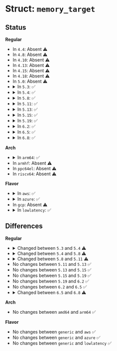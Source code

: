 # Struct: <code>memory_target</code>

## Status
<b>Regular</b>
<ul>
<li>
In <code>4.4</code>: Absent ⚠️
</li>
<li>
In <code>4.8</code>: Absent ⚠️
</li>
<li>
In <code>4.10</code>: Absent ⚠️
</li>
<li>
In <code>4.13</code>: Absent ⚠️
</li>
<li>
In <code>4.15</code>: Absent ⚠️
</li>
<li>
In <code>4.18</code>: Absent ⚠️
</li>
<li>
In <code>5.0</code>: Absent ⚠️
</li>
<li>
<details>
<summary>In <code>5.3</code>: ✅</summary>

```c
struct memory_target {
    struct list_head node;
    unsigned int memory_pxm;
    unsigned int processor_pxm;
    struct node_hmem_attrs hmem_attrs;
};
```
</details>
</li>
<li>
<details>
<summary>In <code>5.4</code>: ✅</summary>

```c
struct memory_target {
    struct list_head node;
    unsigned int memory_pxm;
    unsigned int processor_pxm;
    struct node_hmem_attrs hmem_attrs;
    struct list_head caches;
    struct node_cache_attrs cache_attrs;
    bool registered;
};
```
</details>
</li>
<li>
<details>
<summary>In <code>5.8</code>: ✅</summary>

```c
struct memory_target {
    struct list_head node;
    unsigned int memory_pxm;
    unsigned int processor_pxm;
    struct resource memregions;
    struct node_hmem_attrs hmem_attrs;
    struct list_head caches;
    struct node_cache_attrs cache_attrs;
    bool registered;
};
```
</details>
</li>
<li>
<details>
<summary>In <code>5.11</code>: ✅</summary>

```c
struct memory_target {
    struct list_head node;
    unsigned int memory_pxm;
    unsigned int processor_pxm;
    struct resource memregions;
    struct node_hmem_attrs hmem_attrs[2];
    struct list_head caches;
    struct node_cache_attrs cache_attrs;
    bool registered;
};
```
</details>
</li>
<li>
<details>
<summary>In <code>5.13</code>: ✅</summary>

```c
struct memory_target {
    struct list_head node;
    unsigned int memory_pxm;
    unsigned int processor_pxm;
    struct resource memregions;
    struct node_hmem_attrs hmem_attrs[2];
    struct list_head caches;
    struct node_cache_attrs cache_attrs;
    bool registered;
};
```
</details>
</li>
<li>
<details>
<summary>In <code>5.15</code>: ✅</summary>

```c
struct memory_target {
    struct list_head node;
    unsigned int memory_pxm;
    unsigned int processor_pxm;
    struct resource memregions;
    struct node_hmem_attrs hmem_attrs[2];
    struct list_head caches;
    struct node_cache_attrs cache_attrs;
    bool registered;
};
```
</details>
</li>
<li>
<details>
<summary>In <code>5.19</code>: ✅</summary>

```c
struct memory_target {
    struct list_head node;
    unsigned int memory_pxm;
    unsigned int processor_pxm;
    struct resource memregions;
    struct node_hmem_attrs hmem_attrs[2];
    struct list_head caches;
    struct node_cache_attrs cache_attrs;
    bool registered;
};
```
</details>
</li>
<li>
<details>
<summary>In <code>6.2</code>: ✅</summary>

```c
struct memory_target {
    struct list_head node;
    unsigned int memory_pxm;
    unsigned int processor_pxm;
    struct resource memregions;
    struct node_hmem_attrs hmem_attrs[2];
    struct list_head caches;
    struct node_cache_attrs cache_attrs;
    bool registered;
};
```
</details>
</li>
<li>
<details>
<summary>In <code>6.5</code>: ✅</summary>

```c
struct memory_target {
    struct list_head node;
    unsigned int memory_pxm;
    unsigned int processor_pxm;
    struct resource memregions;
    struct node_hmem_attrs hmem_attrs[2];
    struct list_head caches;
    struct node_cache_attrs cache_attrs;
    bool registered;
};
```
</details>
</li>
<li>
<details>
<summary>In <code>6.8</code>: ✅</summary>

```c
struct memory_target {
    struct list_head node;
    unsigned int memory_pxm;
    unsigned int processor_pxm;
    struct resource memregions;
    struct access_coordinate coord[3];
    struct list_head caches;
    struct node_cache_attrs cache_attrs;
    u8 gen_port_device_handle[16];
    bool registered;
};
```
</details>
</li>
</ul>
<b>Arch</b>
<ul>
<li>
<details>
<summary>In <code>arm64</code>: ✅</summary>

```c
struct memory_target {
    struct list_head node;
    unsigned int memory_pxm;
    unsigned int processor_pxm;
    struct node_hmem_attrs hmem_attrs;
    struct list_head caches;
    struct node_cache_attrs cache_attrs;
    bool registered;
};
```
</details>
</li>
<li>
In <code>armhf</code>: Absent ⚠️
</li>
<li>
In <code>ppc64el</code>: Absent ⚠️
</li>
<li>
In <code>riscv64</code>: Absent ⚠️
</li>
</ul>
<b>Flavor</b>
<ul>
<li>
<details>
<summary>In <code>aws</code>: ✅</summary>

```c
struct memory_target {
    struct list_head node;
    unsigned int memory_pxm;
    unsigned int processor_pxm;
    struct node_hmem_attrs hmem_attrs;
    struct list_head caches;
    struct node_cache_attrs cache_attrs;
    bool registered;
};
```
</details>
</li>
<li>
<details>
<summary>In <code>azure</code>: ✅</summary>

```c
struct memory_target {
    struct list_head node;
    unsigned int memory_pxm;
    unsigned int processor_pxm;
    struct node_hmem_attrs hmem_attrs;
    struct list_head caches;
    struct node_cache_attrs cache_attrs;
    bool registered;
};
```
</details>
</li>
<li>
In <code>gcp</code>: Absent ⚠️
</li>
<li>
<details>
<summary>In <code>lowlatency</code>: ✅</summary>

```c
struct memory_target {
    struct list_head node;
    unsigned int memory_pxm;
    unsigned int processor_pxm;
    struct node_hmem_attrs hmem_attrs;
    struct list_head caches;
    struct node_cache_attrs cache_attrs;
    bool registered;
};
```
</details>
</li>
</ul>

## Differences
<b>Regular</b>
<ul>
<li>
<details>
<summary>Changed between <code>5.3</code> and <code>5.4</code> ⚠️</summary>
<ul>
<li>
<b>Field added. </b>
<code>struct list_head caches</code>
</li>
<li>
<b>Field added. </b>
<code>struct node_cache_attrs cache_attrs</code>
</li>
<li>
<b>Field added. </b>
<code>bool registered</code>
</li>
</ul>
</details>
</li>
<li>
<details>
<summary>Changed between <code>5.4</code> and <code>5.8</code> ⚠️</summary>
<ul>
<li>
<b>Field added. </b>
<code>struct resource memregions</code>
</li>
</ul>
</details>
</li>
<li>
<details>
<summary>Changed between <code>5.8</code> and <code>5.11</code> ⚠️</summary>
<ul>
<li>
<b>Field type changed. </b>
<code>struct node_hmem_attrs hmem_attrs</code> ➡️ <code>struct node_hmem_attrs hmem_attrs[2]</code>
</li>
</ul>
</details>
</li>
<li>
No changes between <code>5.11</code> and <code>5.13</code> ✅
</li>
<li>
No changes between <code>5.13</code> and <code>5.15</code> ✅
</li>
<li>
No changes between <code>5.15</code> and <code>5.19</code> ✅
</li>
<li>
No changes between <code>5.19</code> and <code>6.2</code> ✅
</li>
<li>
No changes between <code>6.2</code> and <code>6.5</code> ✅
</li>
<li>
<details>
<summary>Changed between <code>6.5</code> and <code>6.8</code> ⚠️</summary>
<ul>
<li>
<b>Field added. </b>
<code>struct access_coordinate coord[3]</code>
</li>
<li>
<b>Field added. </b>
<code>u8 gen_port_device_handle[16]</code>
</li>
<li>
<b>Field removed. </b>
<code>struct node_hmem_attrs hmem_attrs[2]</code>
</li>
</ul>
</details>
</li>
</ul>
<b>Arch</b>
<ul>
<li>
No changes between <code>amd64</code> and <code>arm64</code> ✅
</li>
</ul>
<b>Flavor</b>
<ul>
<li>
No changes between <code>generic</code> and <code>aws</code> ✅
</li>
<li>
No changes between <code>generic</code> and <code>azure</code> ✅
</li>
<li>
No changes between <code>generic</code> and <code>lowlatency</code> ✅
</li>
</ul>
